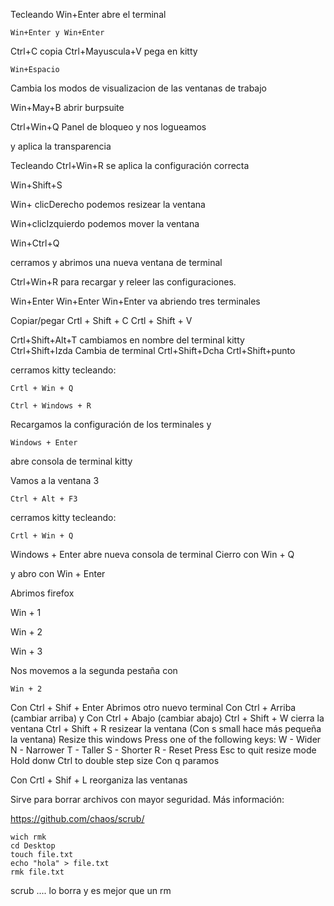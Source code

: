 Tecleando Win+Enter abre el terminal 
```
Win+Enter y Win+Enter 
```
Ctrl+C copia
Ctrl+Mayuscula+V pega en kitty
```
Win+Espacio
```
Cambia los modos de visualizacion de las ventanas de trabajo

Win+May+B abrir burpsuite

Ctrl+Win+Q  Panel de bloqueo y nos logueamos


y aplica la transparencia

Tecleando Ctrl+Win+R se aplica la configuración correcta 


Win+Shift+S 

Win+ clicDerecho podemos resizear la ventana

Win+clicIzquierdo podemos mover la ventana

Win+Ctrl+Q


cerramos y abrimos una nueva ventana de terminal

Ctrl+Win+R para recargar y releer las configuraciones.

Win+Enter Win+Enter Win+Enter va abriendo tres terminales


Copiar/pegar
Crtl + Shift + C 
Crtl + Shift + V 

Crtl+Shift+Alt+T cambiamos en nombre del terminal kitty  
Ctrl+Shift+Izda Cambia de terminal
Crtl+Shift+Dcha
Crtl+Shift+punto


cerramos kitty tecleando:
```
Crtl + Win + Q 
```


```
Ctrl + Windows + R 
```
Recargamos la configuración de los terminales y
```
Windows + Enter
```
abre consola de terminal kitty 

Vamos a la ventana 3
```
Ctrl + Alt + F3
```


cerramos kitty tecleando:
```
Crtl + Win + Q 
```
Windows + Enter abre nueva consola de terminal
Cierro con Win + Q 

y abro con Win + Enter

Abrimos firefox 

Win + 1

Win + 2

Win + 3 

Nos movemos a la segunda pestaña con 
```
Win + 2
```

Con Ctrl + Shif + Enter  Abrimos otro nuevo terminal
Con Ctrl + Arriba (cambiar arriba)
y Con Ctrl + Abajo (cambiar abajo)
Ctrl + Shift + W cierra la ventana 
Ctrl + Shift + R resizear la ventana 
(Con s small hace más pequeña la ventana)
Resize this windows
Press one of the following keys:
W - Wider
N - Narrower
T - Taller
S - Shorter
R - Reset 
Press Esc to quit resize mode
Hold donw Ctrl to double step size
Con q paramos 

Con Crtl + Shif + L reorganiza las ventanas


Sirve para borrar archivos con mayor seguridad. Más información:

https://github.com/chaos/scrub/

```console
wich rmk
cd Desktop
touch file.txt
echo "hola" > file.txt
rmk file.txt
```
scrub .... lo borra y es mejor que un rm